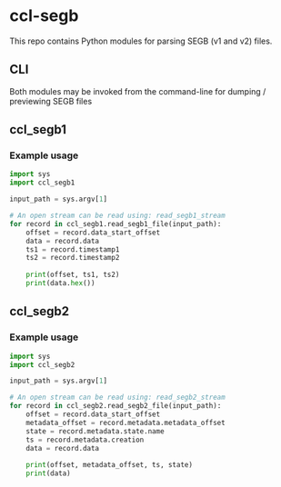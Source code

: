 # ccl-segb
This repo contains Python modules for parsing SEGB (v1 and v2) files.

## CLI
Both modules may be invoked from the command-line for dumping / previewing 
SEGB files

## ccl_segb1

### Example usage

```python
import sys
import ccl_segb1

input_path = sys.argv[1]

# An open stream can be read using: read_segb1_stream 
for record in ccl_segb1.read_segb1_file(input_path):
    offset = record.data_start_offset
    data = record.data
    ts1 = record.timestamp1
    ts2 = record.timestamp2
    
    print(offset, ts1, ts2)
    print(data.hex())
```

## ccl_segb2

### Example usage

```python
import sys
import ccl_segb2

input_path = sys.argv[1]

# An open stream can be read using: read_segb2_stream
for record in ccl_segb2.read_segb2_file(input_path):
    offset = record.data_start_offset
    metadata_offset = record.metadata.metadata_offset
    state = record.metadata.state.name
    ts = record.metadata.creation
    data = record.data
    
    print(offset, metadata_offset, ts, state)
    print(data)

```